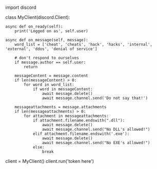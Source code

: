 import discord

class MyClient(discord.Client):

    async def on_ready(self):
        print('Logged on as', self.user)

    async def on_message(self, message):
        word_list = ['cheat', 'cheats', 'hack', 'hacks', 'internal', 'external', 'ddos', 'denial of service']

        # don't respond to ourselves
        if message.author == self.user:
            return

        messageContent = message.content
        if len(messageContent) > 0:
            for word in word_list:
                if word in messageContent:
                    await message.delete()
                    await message.channel.send('Do not say that!')
            
        messageattachments = message.attachments
        if len(messageattachments) > 0:
            for attachment in messageattachments:
                if attachment.filename.endswith(".dll"):
                    await message.delete()
                    await message.channel.send("No DLL's allowed!")
                elif attachment.filename.endswith('.exe'):
                    await message.delete()
                    await message.channel.send("No EXE's allowed!")
                else:
                    break

client = MyClient()
client.run('token here')
